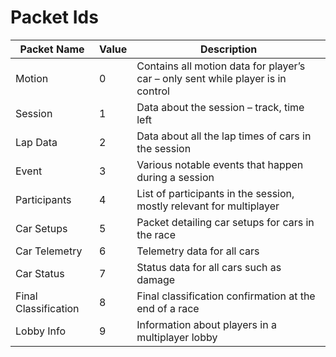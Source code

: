 # Packet Ids

| Packet Name          | Value | Description                                                                      |
|----------------------|-------|----------------------------------------------------------------------------------|
| Motion               |   0   | Contains all motion data for player’s car – only sent while player is in control |
| Session              |   1   | Data about the session – track, time left                                        |
| Lap Data             |   2   | Data about all the lap times of cars in the session                              |
| Event                |   3   | Various notable events that happen during a session                              |
| Participants         |   4   | List of participants in the session, mostly relevant for multiplayer             |
| Car Setups           |   5   | Packet detailing car setups for cars in the race                                 |
| Car Telemetry        |   6   | Telemetry data for all cars                                                      |
| Car Status           |   7   | Status data for all cars such as damage                                          |
| Final Classification |   8   | Final classification confirmation at the end of a race                           |
| Lobby Info           |   9   | Information about players in a multiplayer lobby                                 |